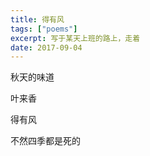 ```yaml
---
title: 得有风
tags: ["poems"]
excerpt: 写于某天上班的路上，走着
date: 2017-09-04
---
```

秋天的味道

叶来香



得有风

不然四季都是死的

